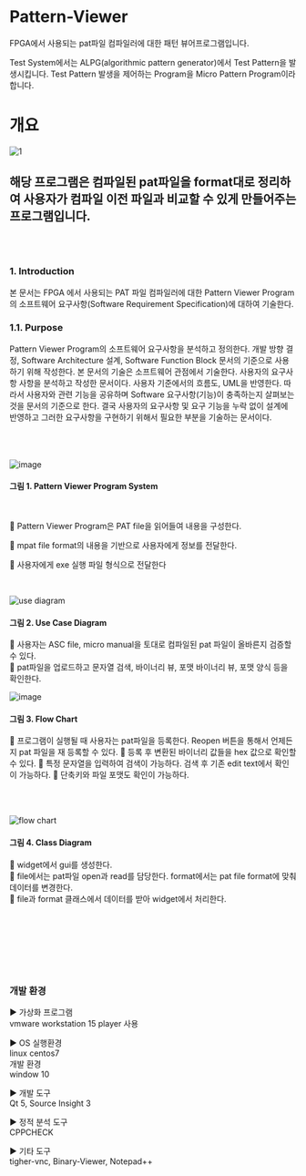 # Pattern-Viewer
FPGA에서 사용되는 pat파일 컴파일러에 대한 패턴 뷰어프로그램입니다. 


Test System에서는 ALPG(algorithmic pattern generator)에서 Test Pattern을 발생시킵니다.
Test Pattern 발생을 제어하는 Program을 Micro Pattern Program이라 합니다.


# 개요
 
  
 ![1](https://user-images.githubusercontent.com/38147253/90470950-c7e06e00-e157-11ea-856f-46d155cfcebb.jpg)
 
 
 
 ## 해당 프로그램은 컴파일된 pat파일을 format대로 정리하여 사용자가 컴파일 이전 파일과 비교할 수 있게 만들어주는 프로그램입니다. <br><br><br>
 
<h3> 1.	Introduction </h3>
본 문서는 FPGA 에서 사용되는 PAT 파일 컴파일러에 대한 Pattern Viewer Program의 소프트웨어 요구사항(Software Requirement Specification)에 대하여 기술한다.

<h3> 1.1.	Purpose </h3>
Pattern Viewer Program의 소프트웨어 요구사항을 분석하고 정의한다. 개발 방향 결정, Software Architecture 설계, Software Function Block 문서의 기준으로 사용하기 위해 작성한다.
본 문서의 기술은 소프트웨어 관점에서 기술한다. 사용자의 요구사항 사항을 분석하고 작성한 문서이다. 사용자 기준에서의 흐름도, UML을 반영한다. 따라서 사용자와 관련 기능을 공유하며 Software 요구사항(기능)이 충족하는지 살펴보는 것을 문서의 기준으로 한다. 결국 사용자의 요구사항 및 요구 기능을 누락 없이 설계에 반영하고 그러한 요구사항을 구현하기 위해서 필요한 부분을 기술하는 문서이다.
<br><br>
<h31.3.	Reference</h3
	mpat file format.xlsx
	comp_eval_te_op_reg_200726.ASC
	comp_te_eval_op_reg_200726.PAT
	UNI610-RegFor-List_Rev0.67_20200804.xlsx
	UNI610-RegFor-system-control-pg_rev0.7_20200625.xlsx

<br><br>

![image](https://user-images.githubusercontent.com/38147253/90740975-09187f80-e30a-11ea-9ec7-3ec3d2c47a5f.png)

#### 그림 1. Pattern Viewer Program System
<br>

	Pattern Viewer Program은 PAT file을 읽어들여 내용을 구성한다.

	mpat file format의 내용을 기반으로 사용자에게 정보를 전달한다.
  
	사용자에게 exe 실행 파일 형식으로 전달한다

<br>


![use diagram](https://user-images.githubusercontent.com/38147253/90741505-2baa9880-e30a-11ea-8832-eec4b8cfa0d1.png)


#### 그림 2. Use Case Diagram

	사용자는 ASC file, micro manual을 토대로 컴파일된 pat 파일이 올바른지 검증할 수 있다. <br>
	pat파일을 업로드하고 문자열 검색, 바이너리 뷰, 포맷 바이너리 뷰, 포맷 양식 등을 확인한다.



![image](https://user-images.githubusercontent.com/38147253/90745199-2732af80-e30b-11ea-884d-0e664f361011.png)
<br>

#### 그림 3. Flow Chart <br>

	프로그램이 실행될 때 사용자는 pat파일을 등록한다. Reopen 버튼을 통해서 언제든지 pat 파일을 재 등록할 수 있다.
	등록 후 변환된 바이너리 값들을 hex 값으로 확인할 수 있다.
	특정 문자열을 입력하여 검색이 가능하다. 검색 후 기존 edit text에서 확인이 가능하다.
	단축키와 파일 포맷도 확인이 가능하다. 

<br><br>

![flow chart](https://user-images.githubusercontent.com/38147253/90741775-3e24d200-e30a-11ea-929b-384cc0b18dfa.png)

#### 그림 4. Class Diagram <br>

	widget에서 gui를 생성한다. <br>
	file에서는 pat파일 open과 read를 담당한다. format에서는 pat file format에 맞춰 데이터를 변경한다. <br>
	file과 format 클래스에서 데이터를 받아 widget에서 처리한다. <br>

<br><br>
<br><br><br><br>
 ### 개발 환경	
 
▶ 가상화 프로그램 <br>
vmware workstation 15 player 사용

▶ OS
실행환경 <br> linux centos7 <br>  개발 환경 <br> window 10 

▶ 개발 도구 <br>
Qt 5, Source Insight 3
 
▶ 정적 분석 도구 <br>
CPPCHECK

▶ 기타 도구  <br>
tigher-vnc, Binary-Viewer, Notepad++




 
 
 
  
  
 



